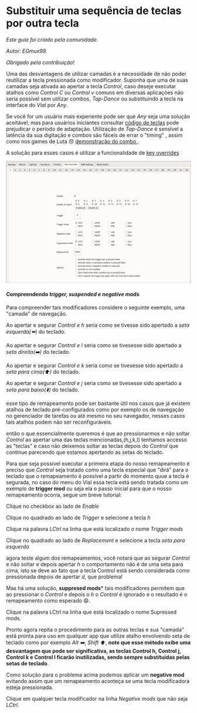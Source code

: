 # Substituir uma sequência de teclas por  outra tecla

_Este guia foi criado pela comunidade._

_Autor: EGmux99._

_Obrigado pela contribuição!_

Uma das desvantagens de utilizar camadas é a necessidade de não poder reutilizar a tecla pressionada como modificador.
Suponha que uma de suas camadas seja ativada ao apertar a tecla *Control*, caso deseje executar atalhos como *Control C* ou *Control v* comuns em diversas aplicações não seria possível sem utilizar combos, *Tap-Dance* ou substituindo a tecla na interface do *Vial* por *Any*.

Se você for um usuário mais experiente pode ser que *Any* seja uma solução aceitável, mas para usuários iniciantes consultar [código de teclas](https://docs.qmk.fm/features/command) pode prejudicar o período de adaptação. Utilização de *Tap-Dance* é sensível a latência da sua digitação e combos são fáceis de errar o "timing" , assim como nos games de Luta 😞 [demonstração do combo ](https://www.youtube.com/shorts/MjQF17hFAzg).

A solução para esses casos é utilizar a funcionalidade de [key overrides](https://docs.qmk.fm/features/key_overrides)

<img src="../../../imagens/funcionalidade_override.png" alt="Funcionalidade.png" width="800" />

#### Compreendendo *trigger, suspended e negative mods*

Para compreender tais modificadores considere o seguinte exemplo, uma "camada" de navegação.

Ao apertar e segurar *Control e h* seria como se tivesse sido apertado a *seta esquerda(⬅️)* do teclado.

Ao apertar e segurar *Control e l* seria como se tivesesse sido apertado a *seta direita(➡️)* do teclado.

Ao apertar e segurar *Control e k* seria como se tivesesse sido apertado a *seta para cima(⬆️)* do teclado.

Ao apertar e segurar *Control e j* seria como se tivesesse sido apertado a *seta para baixo(⬇️)* do teclado.

esse tipo de remapeamento pode ser bastante útil nos casos que já existem atalhos de teclado pré-configurados
como por exemplo os de navegação no gerenciador de tarefas ou até mesmo no seu navegador, nesses casos tais atalhos podem não ser reconfiguráveis.

então o que essencialmente queremos é que ao pressionarmos e não soltar *Control* ao apertar uma das teclas mencionadas,(h,j,k,l) tenhamos accesso as "teclas" e caso não deixemos soltar as teclas depois do *Control* que continue parecendo que estamos apertando as setas do teclado.

Para que seja possível executar a primeira etapa do nosso remapeamento é preciso que *Control* seja tratado como uma tecla especial que "dirá" para o teclado que o remapeamento é possível a partir do momento quue a tecla é segurada, no caso do menu do Vial essa tecla está sendo tratada como um exemplo de **trigger  mod** ou seja ela o passo inicial para que o nosso remapeamento ocorra, segue um breve tutorial:

Clique no checkbox ao lado de *Enable*

Clique no quadrado ao lado de *Trigger* e selecione a tecla *h*

Clique na palavra *LCtrl* na linha que está localizado o nome *Trigger mods*

Clique no quadrado ao lado de *Replacement* e selecione a tecla *seta para esquerda*

agora teste algum dos remapeamentos, você notará que ao segurar *Control* e não soltar e depois apertar *h* o comportamento não é de uma seta para cima, isto se deve ao fato que a tecla Control está sendo considerada como pressionada depois de apertar *d*, que problema!

Mas há uma solução, **suppresed mods*** tais modificadores permitem que ao pressionar o *Control* e depois o *h*  o *Control* é ignorado e o resultado é o remapeamento como esperado 😄.

Clique na palavra LCtrl na linha que está localizado o nome Supressed mods.

Pronto agora repita o procedimento para as outras teclas e sua "camada" está pronta para uso em qualquer app que utilize atalho envolvendo seta de teclado como por exemplo *Alt ➡️, Shift ⬆️*, **note que esse método exibe uma desvantagem que pode ser significativa, as teclas Control h, Control j, Control k e Control l ficarão inutilizadas, sendo sempre substítuidas pelas setas de teclado**.

Como solução para o problema acima podemos aplicar um  **negative mod** evitando assim que um remapeamento aconteça se uma tecla modificadora esteja pressionada.

Clique em qualquer tecla modificador na linha *Negative mods* que não seja *LCtrl*.
